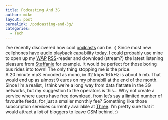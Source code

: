 ```yaml
---
title: Podcasting And 3G
author: mike
layout: post
permalink: /podcasting-and-3g/
categories:
  - Tech
---
```

I&#8217;ve recently discovered how cool <a target="_blank" href="http://en.wikipedia.org/wiki/Podcasting">podcasts</a> can be. :) Since most new cellphones have audio playback capability today, I could probably use mine to open up my <a target="_blank" href="http://en.wikipedia.org/wiki/WAP">WAP</a> <a target="_blank" href="http://en.wikipedia.org/wiki/RSS">RSS</a>-reader and download (stream?) the latest listening pleasure from <a target="_blank" href="http://www.steffanie.net/blog">Steffanie</a> for example. It would be perfect for those boring bus rides into town! The only thing stopping me is the price.  
A 20 minute mp3 encoded as mono, in 32 kbps 16 kHz is about 5 mb. That would end up as almost 9 euros on my phonebill at the end of the month. Since I&#8217;m a realist, I think we&#8217;re a long way from data flatrate in the 3G networks, but my suggestion to the operators is this&#8230; Why not create a service where users have free download, from let&#8217;s say a limited number of favourite feeds, for just a smaller monthly fee? Something like those subscription services currently available at <a target="_blank" href="http://www.three.co.uk">Three</a>. I&#8217;m pretty sure that it would attract a lot of bloggers to leave GSM behind. :)